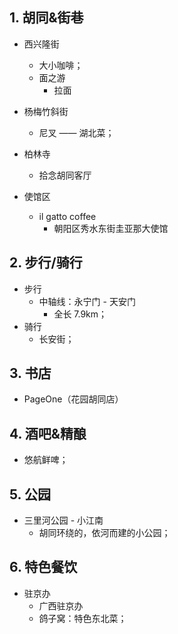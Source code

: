 

## 1. 胡同&街巷

- 西兴隆街
    - 大小咖啡；
    - 面之游 
        - 拉面

- 杨梅竹斜街
    - 尼叉 —— 湖北菜；

- 柏林寺
    - 拾念胡同客厅

- 使馆区
    - il gatto coffee
        - 朝阳区秀水东街圭亚那大使馆

## 2. 步行/骑行

- 步行
    - 中轴线：永宁门 - 天安门
        - 全长 7.9km；
- 骑行
    - 长安街；
 
## 3. 书店

- PageOne（花园胡同店） 

## 4. 酒吧&精酿

- 悠航鲜啤；

## 5. 公园

- 三里河公园 - 小江南
    - 胡同环绕的，依河而建的小公园；

## 6. 特色餐饮

- 驻京办
    - 广西驻京办
    - 鸽子窝：特色东北菜；
